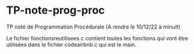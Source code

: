 # TP-note-prog-proc
TP noté de Programmation Procédurale (A rendre le 10/12/22 à minuit)

Le fichier fonctionsreutilisees.c contient toutes les fonctions qui vont être utilisées dans le fichier codeairbnb.c qui est le main.
